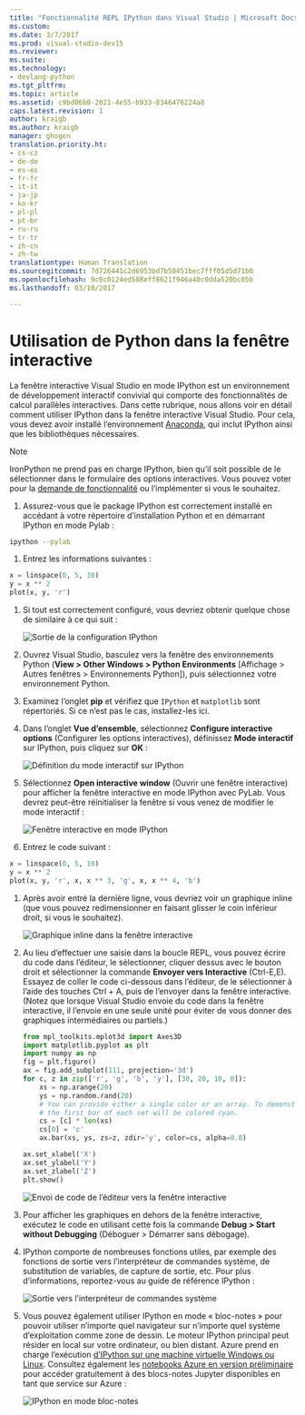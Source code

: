 ```yaml
---
title: "Fonctionnalité REPL IPython dans Visual Studio | Microsoft Docs"
ms.custom: 
ms.date: 3/7/2017
ms.prod: visual-studio-dev15
ms.reviewer: 
ms.suite: 
ms.technology:
- devlang-python
ms.tgt_pltfrm: 
ms.topic: article
ms.assetid: c9bd06b0-2021-4e55-b933-8346476224a8
caps.latest.revision: 1
author: kraigb
ms.author: kraigb
manager: ghogen
translation.priority.ht:
- cs-cz
- de-de
- es-es
- fr-fr
- it-it
- ja-jp
- ko-kr
- pl-pl
- pt-br
- ru-ru
- tr-tr
- zh-cn
- zh-tw
translationtype: Human Translation
ms.sourcegitcommit: 7d726441c2d6953bd7b50451bec7fff05d5d71b0
ms.openlocfilehash: 9c0c0124ed508eff8621f946a40c0dda520bc05b
ms.lasthandoff: 03/10/2017

---
```


# <a name="using-python-in-the-interactive-window"></a>Utilisation de Python dans la fenêtre interactive

La fenêtre interactive Visual Studio en mode IPython est un environnement de développement interactif convivial qui comporte des fonctionnalités de calcul parallèles interactives. Dans cette rubrique, nous allons voir en détail comment utiliser IPython dans la fenêtre interactive Visual Studio. Pour cela, vous devez avoir installé l’environnement [Anaconda](https://www.continuum.io), qui inclut IPython ainsi que les bibliothèques nécessaires.

> [!Note]
> IronPython ne prend pas en charge IPython, bien qu’il soit possible de le sélectionner dans le formulaire des options interactives. Vous pouvez voter pour la [demande de fonctionnalité](https://github.com/Microsoft/PTVS/issues/84) ou l’implémenter si vous le souhaitez.

1. Assurez-vous que le package IPython est correctement installé en accédant à votre répertoire d’installation Python et en démarrant IPython en mode Pylab :

  ```bash
  ipython --pylab
  ```

1. Entrez les informations suivantes :

  ```python
  x = linspace(0, 5, 10)
  y = x ** 2
  plot(x, y, 'r')
  ```

1. Si tout est correctement configuré, vous devriez obtenir quelque chose de similaire à ce qui suit :

    ![Sortie de la configuration IPython ](~/docs/python/media/ipython-repl-01.png)

1. Ouvrez Visual Studio, basculez vers la fenêtre des environnements Python (**View > Other Windows > Python Environments** [Affichage > Autres fenêtres > Environnements Python]), puis sélectionnez votre environnement Python.
1. Examinez l’onglet **pip** et vérifiez que `IPython` et `matplotlib` sont répertoriés. Si ce n’est pas le cas, installez-les ici.
1. Dans l’onglet **Vue d’ensemble**, sélectionnez **Configure interactive options** (Configurer les options interactives), définissez **Mode interactif** sur IPython, puis cliquez sur **OK** :

    ![Définition du mode interactif sur IPython](~/docs/python/media/ipython-repl-02.png)

1. Sélectionnez **Open interactive window** (Ouvrir une fenêtre interactive) pour afficher la fenêtre interactive en mode IPython avec PyLab. Vous devrez peut-être réinitialiser la fenêtre si vous venez de modifier le mode interactif :

    ![Fenêtre interactive en mode IPython](~/docs/python/media/ipython-repl-03.png)

1. Entrez le code suivant :

  ```python
  x = linspace(0, 5, 10)
  y = x ** 2
  plot(x, y, 'r', x, x ** 3, 'g', x, x ** 4, 'b')
  ```

1. Après avoir entré la dernière ligne, vous devriez voir un graphique inline (que vous pouvez redimensionner en faisant glisser le coin inférieur droit, si vous le souhaitez).

    ![Graphique inline dans la fenêtre interactive](~/docs/python/media/ipython-repl-04.png)

1. Au lieu d’effectuer une saisie dans la boucle REPL, vous pouvez écrire du code dans l’éditeur, le sélectionner, cliquer dessus avec le bouton droit et sélectionner la commande **Envoyer vers Interactive** (Ctrl-E,E). Essayez de coller le code ci-dessous dans l’éditeur, de le sélectionner à l’aide des touches Ctrl + A, puis de l’envoyer dans la fenêtre interactive. (Notez que lorsque Visual Studio envoie du code dans la fenêtre interactive, il l’envoie en une seule unité pour éviter de vous donner des graphiques intermédiaires ou partiels.)

    ```python
    from mpl_toolkits.mplot3d import Axes3D
    import matplotlib.pyplot as plt
    import numpy as np
    fig = plt.figure()
    ax = fig.add_subplot(111, projection='3d')
    for c, z in zip(['r', 'g', 'b', 'y'], [30, 20, 10, 0]):
        xs = np.arange(20)
        ys = np.random.rand(20)
        # You can provide either a single color or an array. To demonstrate this,
        # the first bar of each set will be colored cyan.
        cs = [c] * len(xs) 
        cs[0] = 'c' 
        ax.bar(xs, ys, zs=z, zdir='y', color=cs, alpha=0.8)

    ax.set_xlabel('X') 
    ax.set_ylabel('Y') 
    ax.set_zlabel('Z') 
    plt.show()
    ```

    ![Envoi de code de l’éditeur vers la fenêtre interactive](~/docs/python/media/ipython-repl-05.png)

1. Pour afficher les graphiques en dehors de la fenêtre interactive, exécutez le code en utilisant cette fois la commande **Debug > Start without Debugging** (Déboguer > Démarrer sans débogage).
    
1. IPython comporte de nombreuses fonctions utiles, par exemple des fonctions de sortie vers l’interpréteur de commandes système, de substitution de variables, de capture de sortie, etc. Pour plus d’informations, reportez-vous au guide de référence IPython :

    ![Sortie vers l’interpréteur de commandes système](~/docs/python/media/ipython-repl-06.png)

1. Vous pouvez également utiliser IPython en mode « bloc-notes » pour pouvoir utiliser n’importe quel navigateur sur n’importe quel système d’exploitation comme zone de dessin. Le moteur IPython principal peut résider en local sur votre ordinateur, ou bien distant. Azure prend en charge l’exécution [d’IPython sur une machine virtuelle Windows ou Linux](https://docs.microsoft.com/azure/virtual-machines/virtual-machines-linux-jupyter-notebook). Consultez également les [notebooks Azure en version préliminaire](https://notebooks.azure.com) pour accéder gratuitement à des blocs-notes Jupyter disponibles en tant que service sur Azure :

    ![IPython en mode bloc-notes](~/docs/python/media/ipython-repl-07.png)

